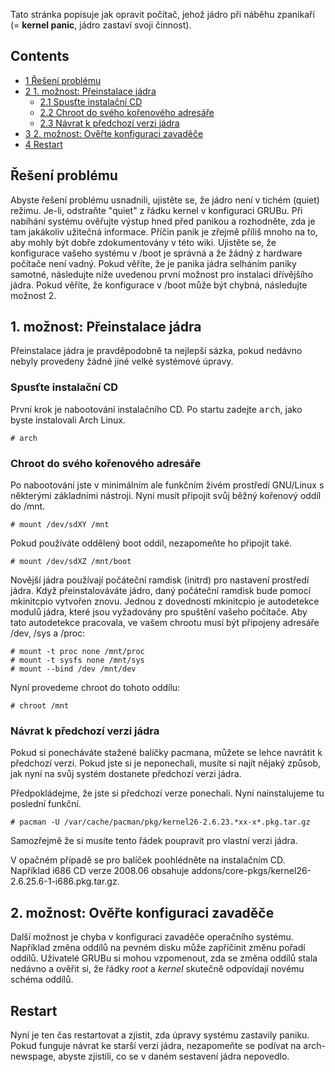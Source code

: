 Tato stránka popisuje jak opravit počítač, jehož jádro při náběhu zpanikaří (= **kernel panic**, jádro zastaví svoji činnost).

## Contents

*   [1 Řešení problému](#Řešení_problému)
*   [2 1\. možnost: Přeinstalace jádra](#1._možnost:_Přeinstalace_jádra)
    *   [2.1 Spusťte instalační CD](#Spusťte_instalační_CD)
    *   [2.2 Chroot do svého kořenového adresáře](#Chroot_do_svého_kořenového_adresáře)
    *   [2.3 Návrat k předchozí verzi jádra](#Návrat_k_předchozí_verzi_jádra)
*   [3 2\. možnost: Ověřte konfiguraci zavaděče](#2._možnost:_Ověřte_konfiguraci_zavaděče)
*   [4 Restart](#Restart)

## Řešení problému

Abyste řešení problému usnadnili, ujistěte se, že jádro není v tichém (quiet) režimu. Je-li, odstraňte "quiet" z řádku kernel v konfiguraci GRUBu. Při nabíhání systému ověřujte výstup hned před panikou a rozhodněte, zda je tam jakákoliv užitečná informace. Příčin panik je zřejmě příliš mnoho na to, aby mohly být dobře zdokumentovány v této wiki. Ujistěte se, že konfigurace vašeho systému v /boot je správná a že žádný z hardware počítače není vadný. Pokud věříte, že je panika jádra selháním paniky samotné, následujte níže uvedenou první možnost pro instalaci dřívějšího jádra. Pokud věříte, že konfigurace v /boot může být chybná, následujte možnost 2.

## 1\. možnost: Přeinstalace jádra

Přeinstalace jádra je pravděpodobně ta nejlepší sázka, pokud nedávno nebyly provedeny žádné jiné velké systémové úpravy.

### Spusťte instalační CD

První krok je nabootování instalačního CD. Po startu zadejte <tt>arch</tt>, jako byste instalovali Arch Linux.

```
# arch

```

### Chroot do svého kořenového adresáře

Po nabootování jste v minimálním ale funkčním živém prostředí GNU/Linux s některými základními nástroji. Nyní musít připojit svůj běžný kořenový oddíl do /mnt.

```
# mount /dev/sdXY /mnt

```

Pokud používáte oddělený boot oddíl, nezapomeňte ho připojit také.

```
# mount /dev/sdXZ /mnt/boot

```

Novější jádra používají počáteční ramdisk (initrd) pro nastavení prostředí jádra. Když přeinstalováváte jádro, daný počáteční ramdisk bude pomocí mkinitcpio vytvořen znovu. Jednou z dovedností mkinitcpio je autodetekce modulů jádra, které jsou vyžadovány pro spuštění vašeho počítače. Aby tato autodetekce pracovala, ve vašem chrootu musí být připojeny adresáře /dev, /sys a /proc:

```
# mount -t proc none /mnt/proc
# mount -t sysfs none /mnt/sys
# mount --bind /dev /mnt/dev

```

Nyní provedeme chroot do tohoto oddílu:

```
# chroot /mnt

```

### Návrat k předchozí verzi jádra

Pokud si ponecháváte stažené balíčky pacmana, můžete se lehce navrátit k předchozí verzi. Pokud jste si je neponechali, musíte si najít nějaký způsob, jak nyní na svůj systém dostanete předchozí verzi jádra.

Předpokládejme, že jste si předchozí verze ponechali. Nyní nainstalujeme tu poslední funkční.

```
# pacman -U /var/cache/pacman/pkg/kernel26-2.6.23.*xx-x*.pkg.tar.gz

```

Samozřejmě že si musíte tento řádek poupravit pro vlastní verzi jádra.

V opačném případě se pro balíček poohlédněte na instalačním CD. Například i686 CD verze 2008.06 obsahuje addons/core-pkgs/kernel26-2.6.25.6-1-i686.pkg.tar.gz.

## 2\. možnost: Ověřte konfiguraci zavaděče

Další možnost je chyba v konfiguraci zavaděče operačního systému. Například změna oddílů na pevném disku může zapříčinit změnu pořadí oddílů. Uživatelé GRUBu si mohou vzpomenout, zda se změna oddílů stala nedávno a ověřit si, že řádky *root* a *kernel* skutečně odpovídají novému schéma oddílů.

## Restart

Nyní je ten čas restartovat a zjistit, zda úpravy systému zastavily paniku. Pokud funguje návrat ke starší verzi jádra, nezapomeňte se podívat na arch-newspage, abyste zjistili, co se v daném sestavení jádra nepovedlo.